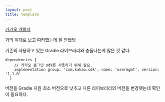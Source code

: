 ```yaml
---
layout: post
title: template
---
```

[카카오 개발자](https://developers.kakao.com/docs/android/getting-started)


거의 이대로 보고 따라했는데 잘 안됐당

기존의 사용하고 있는 Gradle 라이브러리와 충돌나는게 많은 것 같다.

```
dependencies {
    // 카카오 로그인 sdk를 사용하기 위해 필요.
    implementation group: 'com.kakao.sdk', name: 'usermgmt', version: '1.1.0'
  }
```
버전을 Gradle 지원 최소 버전으로 낮추고 다른 라이브러리의 버전을 변경햇는데 확인이 필요하다.
